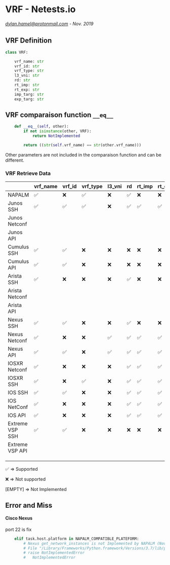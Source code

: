 # VRF - Netests.io
###### <dylan.hamel@protonmail.com> - Nov. 2019


## VRF Definition

```python
class VRF:

    vrf_name: str
    vrf_id: str
    vrf_type: str
    l3_vni: str
    rd: str
    rt_imp: str
    rt_exp: str
    imp_targ: str
    exp_targ: str
```


## VRF comparaison function `__eq__`

```python
    def __eq__(self, other):
        if not isinstance(other, VRF):
            return NotImplemented

        return ((str(self.vrf_name) == str(other.vrf_name)))
```

Other parameters are not included in the comparaison function and can be different.




### VRF Retrieve Data

|                 | vrf_name           | vrf_id             | vrf_type           | l3_vni             | rd                 | rt_imp             | rt_exp             | imp_targ           | exp_targ           |
| --------------- | ------------------ | ------------------ | ------------------ | ------------------ | ------------------ | ------------------ | ------------------ | ------------------ | ------------------ |
| NAPALM          | :white_check_mark: | :x:                | :white_check_mark: | :x:                | :white_check_mark: | :x:                | :x:                | :x:                | :x:                |
| Junos SSH       | :white_check_mark: | :white_check_mark: | :white_check_mark: | :x:                | :white_check_mark: | :white_check_mark: | :white_check_mark: | :white_check_mark: | :white_check_mark: |
| Junos Netconf   |                    |                    |                    |                    |                    |                    |                    |                    |                    |
| Junos API       |                    |                    |                    |                    |                    |                    |                    |                    |                    |
| Cumulus SSH     | :white_check_mark: | :white_check_mark: | :x:                | :x:                | :x:                | :x:                | :x:                | :x:                | :x:                |
| Cumulus API     | :white_check_mark: | :white_check_mark: | :x:                | :x:                | :x:                | :x:                | :x:                | :x:                | :x:                |
| Arista SSH      | :white_check_mark: | :x:                | :x:                | :x:                | :white_check_mark: | :x:                | :x:                | :x:                | :x:                |
| Arista Netconf  |                    |                    |                    |                    |                    |                    |                    |                    |                    |
| Arista API      |                    |                    |                    |                    |                    |                    |                    |                    |                    |
| Nexus SSH       | :white_check_mark: | :white_check_mark: | :x:                | :x:                | :white_check_mark: | :x:                | :x:                | :x:                | :x:                |
| Nexus Netconf   | :white_check_mark: | :x:                | :x:                | :white_check_mark: | :white_check_mark: | :white_check_mark: | :white_check_mark: | :x:                | :x:                |
| Nexus API       | :white_check_mark: | :white_check_mark: | :x:                | :white_check_mark: | :white_check_mark: | :white_check_mark: | :white_check_mark: | :x:                | :x:                |
| IOSXR Netconf   | :white_check_mark: | :x:                | :x:                | :x:                | :white_check_mark: | :white_check_mark: | :white_check_mark: | :x:                | :x:                |
| IOSXR SSH       | :white_check_mark: | :x:                | :white_check_mark: | :x:                | :white_check_mark: | :white_check_mark: | :white_check_mark: | :x:                | :x:                |
| IOS SSH         | :white_check_mark: | :white_check_mark: | :x:                | :x:                | :white_check_mark: | :white_check_mark: | :white_check_mark: | :x:                | :x:                |
| IOS NetConf     | :white_check_mark: | :x:                | :x:                | :x:                | :white_check_mark: | :white_check_mark: | :white_check_mark: | :x:                | :x:                |
| IOS API         | :white_check_mark: | :x:                | :x:                | :x:                | :white_check_mark: | :white_check_mark: | :white_check_mark: | :x:                | :x:                |
| Extreme VSP SSH | :white_check_mark: | :white_check_mark: | :x:                | :x:                | :x:                | :x:                | :x:                | :x:                | :x:                |
| Extreme VSP API |                    |                    |                    |                    |                    |                    |                    |                    |                    |
|                 |                    |                    |                    |                    |                    |                    |                    |                    |                    |
|                 |                    |                    |                    |                    |                    |                    |                    |                    |                    |
|                 |                    |                    |                    |                    |                    |                    |                    |                    |                    |

:white_check_mark: => Supported

:x: => Not supported

[EMPTY] => Not Implemented



## Error and Miss

#### Cisco Nexus

port 22 is fix

```python
    elif task.host.platform in NAPALM_COMPATIBLE_PLATEFORM:
        # Nexus get_network_instances is not Implemented by NAPALM (November 2019)
        # File "/Library/Frameworks/Python.framework/Versions/3.7/lib/python3.7/site-packages/napalm/base/base.py", line 1535, in get_network_instances
        # raise NotImplementedError
        #   NotImplementedError
```

